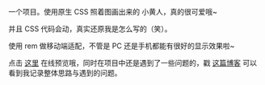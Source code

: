一个项目。使用原生 CSS 照着图画出来的 小黄人，真的很可爱哦~

并且 CSS 代码会动，真实还原我是怎么写的（笑）。

使用 rem 做移动端适配，不管是 PC 还是手机都能有很好的显示效果啦~

点击 [这里](https://hais-teatime.com/usagi-piske-animated/) 在线预览哦，同时在项目中还是遇到了一些问题的，戳 [这篇博客](https://hais-teatime.com/post/2019-12-17-usagi-piske/) 可以看到我记录整体思路与遇到的问题。
